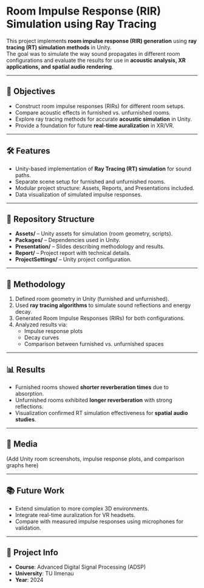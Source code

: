 # Room Impulse Response (RIR) Simulation using Ray Tracing

This project implements **room impulse response (RIR) generation** using **ray tracing (RT) simulation methods** in Unity.  
The goal was to simulate the way sound propagates in different room configurations and evaluate the results for use in **acoustic analysis, XR applications, and spatial audio rendering**.

---

## 🎯 Objectives
- Construct room impulse responses (RIRs) for different room setups.
- Compare acoustic effects in furnished vs. unfurnished rooms.
- Explore ray tracing methods for accurate **acoustic simulation** in Unity.
- Provide a foundation for future **real-time auralization** in XR/VR.

---

## 🛠️ Features
- Unity-based implementation of **Ray Tracing (RT) simulation** for sound paths.  
- Separate scene setup for furnished and unfurnished rooms.  
- Modular project structure: Assets, Reports, and Presentations included.  
- Data visualization of simulated impulse responses.  

---

## 📂 Repository Structure
- **Assets/** – Unity assets for simulation (room geometry, scripts).  
- **Packages/** – Dependencies used in Unity.  
- **Presentation/** – Slides describing methodology and results.  
- **Report/** – Project report with technical details.  
- **ProjectSettings/** – Unity project configuration.  

---

## 🔬 Methodology
1. Defined room geometry in Unity (furnished and unfurnished).  
2. Used **ray tracing algorithms** to simulate sound reflections and energy decay.  
3. Generated Room Impulse Responses (RIRs) for both configurations.  
4. Analyzed results via:
   - Impulse response plots  
   - Decay curves  
   - Comparison between furnished vs. unfurnished spaces  

---

## 📊 Results
- Furnished rooms showed **shorter reverberation times** due to absorption.  
- Unfurnished rooms exhibited **longer reverberation** with strong reflections.  
- Visualization confirmed RT simulation effectiveness for **spatial audio studies**.  

---

## 📸 Media
(Add Unity room screenshots, impulse response plots, and comparison graphs here)

---

## 📚 Future Work
- Extend simulation to more complex 3D environments.  
- Integrate real-time auralization for VR headsets.  
- Compare with measured impulse responses using microphones for validation.    

---

## 📅 Project Info
- **Course**: Advanced Digital Signal Processing (ADSP)  
- **University**: TU Ilmenau  
- **Year**: 2024  
